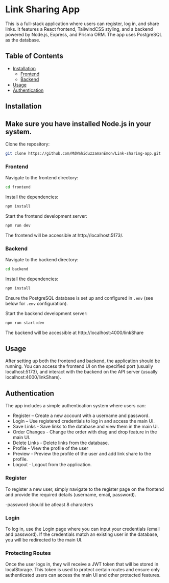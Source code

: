 # Link Sharing App

This is a full-stack application where users can register, log in, and share links. It features a React frontend, TailwindCSS styling, and a backend powered by Node.js, Express, and Prisma ORM. The app uses PostgreSQL as the database.

## Table of Contents

- [Installation](#installation)
  - [Frontend](#frontend)
  - [Backend](#backend)
- [Usage](#usage)
- [Authentication](#authentication)

## Installation

## Make sure you have installed Node.js in your system.

Clone the repository:

```bash
git clone https://github.com/MdWahiduzzamanEmon/Link-sharing-app.git
```

### Frontend

Navigate to the frontend directory:

```bash
cd frontend
```

Install the dependencies:

```bash
npm install
```

Start the frontend development server:

```bash
npm run dev
```

The frontend will be accessible at http://localhost:5173/.

### Backend

Navigate to the backend directory:

```bash
cd backend
```

Install the dependencies:

```bash
npm install
```

Ensure the PostgreSQL database is set up and configured in `.env` (see below for `.env` configuration).

Start the backend development server:

```bash
npm run start:dev
```

The backend will be accessible at http://localhost:4000/linkShare

## Usage

After setting up both the frontend and backend, the application should be running. You can access the frontend UI on the specified port (usually localhost:5173), and interact with the backend on the API server (usually localhost:4000/linkShare).

## Authentication

The app includes a simple authentication system where users can:

- Register – Create a new account with a username and password.
- Login – Use registered credentials to log in and access the main UI.
- Save Links - Save links to the database and view them in the main UI.
- Order Changes - Change the order with drag and drop feature in the main UI.
- Delete Links - Delete links from the database.
- Profile - View the profile of the user
- Preview - Preview the profile of the user and add link share to the profile.
- Logout - Logout from the application.

### Register

To register a new user, simply navigate to the register page on the frontend and provide the required details (username, email, password).

-password should be atleast 8 characters

### Login

To log in, use the Login page where you can input your credentials (email and password). If the credentials match an existing user in the database, you will be redirected to the main UI.

### Protecting Routes

Once the user logs in, they will receive a JWT token that will be stored in localStorage. This token is used to protect certain routes and ensure only authenticated users can access the main UI and other protected features.
